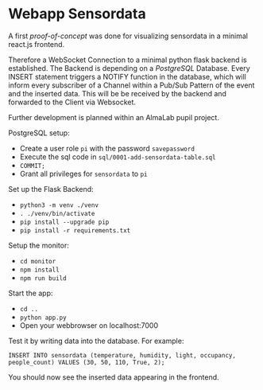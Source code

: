 # Webapp Sensordata

A first *proof-of-concept* was done for visualizing sensordata in a minimal react.js frontend.

Therefore a WebSocket Connection to a minimal python flask backend is established. The Backend is depending on a *PostgreSQL* Database. Every INSERT statement triggers a NOTIFY function in the database, which will inform every subscriber of a Channel within a Pub/Sub Pattern of the event and the inserted data. This will be be received by the backend and forwarded to the Client via Websocket. 

Further development is planned within an AlmaLab pupil project.

PostgreSQL setup:
- Create a user role `pi` with the password `savepassword`
- Execute the sql code in `sql/0001-add-sensordata-table.sql`
- `COMMIT;`
- Grant all privileges for `sensordata` to `pi`

Set up the Flask Backend:
- `python3 -m venv ./venv`
- `. ./venv/bin/activate`
- `pip install --upgrade pip`
- `pip install -r requirements.txt`

Setup the monitor:
- `cd monitor`
- `npm install`
- `npm run build`

Start the app:
- `cd ..`
- `python app.py`
- Open your webbrowser on localhost:7000 

Test it by writing data into the database. For example: 
```
INSERT INTO sensordata (temperature, humidity, light, occupancy, people_count) VALUES (30, 50, 110, True, 2);
```

You should now see the inserted data appearing in the frontend.
